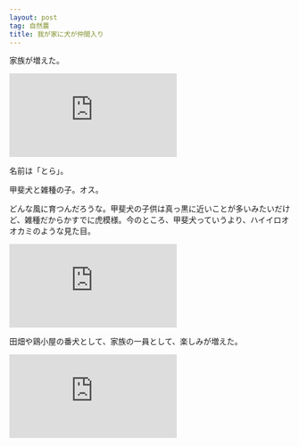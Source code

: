 ```yaml
---
layout: post
tag: 自然農
title: 我が家に犬が仲間入り
---
```

家族が増えた。

![](https://kobapan.com/p/i.php?/galleries/sizen-nou/tora02-me.jpg)

名前は「とら」。

甲斐犬と雑種の子。オス。

どんな風に育つんだろうな。甲斐犬の子供は真っ黒に近いことが多いみたいだけど、雑種だからかすでに虎模様。今のところ、甲斐犬っていうより、ハイイロオオカミのような見た目。

![](https://kobapan.com/p/i.php?/galleries/sizen-nou/tora01-me.jpg)

田畑や鶏小屋の番犬として、家族の一員として、楽しみが増えた。

![](https://kobapan.com/p/i.php?/galleries/sizen-nou/tora05-me.jpg)
